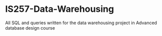 # IS257-Data-Warehousing
All SQL and queries written for the data warehousing project in Advanced database design course 
